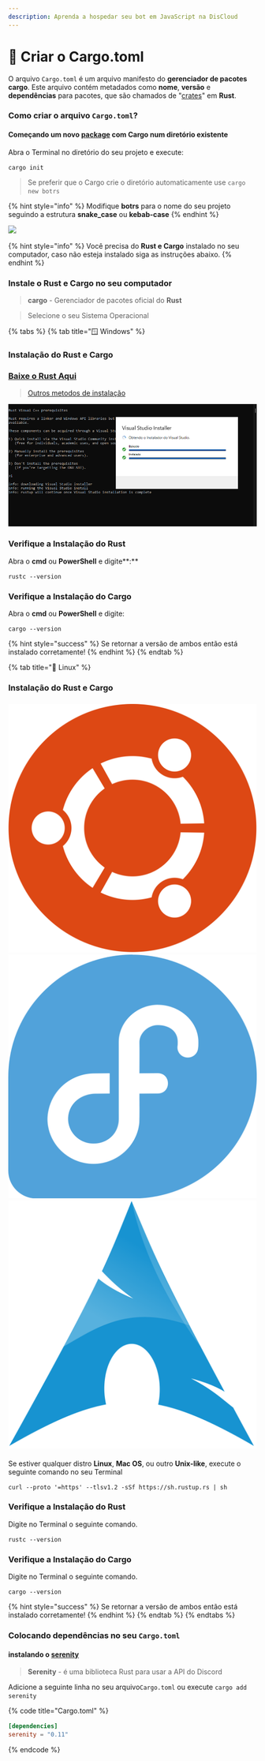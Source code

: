 ```yaml
---
description: Aprenda a hospedar seu bot em JavaScript na DisCloud
---
```


# 📄 Criar o Cargo.toml

O arquivo `Cargo.toml` é um arquivo manifesto do **gerenciador de pacotes cargo**. Este arquivo contém metadados como **nome**, **versão** e **dependências** para pacotes, que são chamados de "[crates](https://crates.io/)" em **Rust**.

### Como criar o arquivo `Cargo.toml`?

#### Começando um novo [package](https://doc.rust-lang.org/cargo/appendix/glossary.html#package) com Cargo num diretório existente

Abra o Terminal no diretório do seu projeto e execute:

```shell
cargo init
```

> Se preferir que o Cargo crie o diretório automaticamente use `cargo new botrs`

{% hint style="info" %}
Modifique **botrs** para o nome do seu projeto seguindo a estrutura **snake\_case** ou **kebab-case**
{% endhint %}

![](../../../.gitbook/assets/cargo\_init.png)

{% hint style="info" %}
Você precisa do **Rust e Cargo** instalado no seu computador, caso não esteja instalado siga as instruções abaixo.
{% endhint %}

### Instale o Rust e Cargo no seu computador

> **cargo** - Gerenciador de pacotes oficial do **Rust**

> Selecione o seu Sistema Operacional

{% tabs %}
{% tab title="🪟 Windows" %}
### Instalação do Rust e Cargo

### [Baixe o Rust Aqui](https://static.rust-lang.org/rustup/dist/i686-pc-windows-gnu/rustup-init.exe)

> [Outros metodos de instalação](https://forge.rust-lang.org/infra/other-installation-methods.html)

![](../../../.gitbook/assets/rust-win.png)

### Verifique a Instalação do Rust

Abra o **cmd** ou **PowerShell** e digite**:**

```
rustc --version
```

### Verifique a Instalação do Cargo

Abra o **cmd** ou **PowerShell** e digite:

```
cargo --version
```

{% hint style="success" %}
Se retornar a versão de ambos então está instalado corretamente!
{% endhint %}
{% endtab %}

{% tab title="🐧 Linux" %}
### Instalação do Rust e Cargo

### <img src="../../../.gitbook/assets/ubuntu.png" alt="" data-size="line"> <img src="../../../.gitbook/assets/fedora.png" alt="" data-size="line"> <img src="../../../.gitbook/assets/arch.png" alt="" data-size="line">&#x20;

Se estiver qualquer distro **Linux**, **Mac OS**, ou outro **Unix-like**, execute o seguinte comando no seu Terminal

```shell
curl --proto '=https' --tlsv1.2 -sSf https://sh.rustup.rs | sh
```

### Verifique a Instalação do Rust

Digite no Terminal o seguinte comando.

```shell
rustc --version
```

### Verifique a Instalação do Cargo

Digite no Terminal o seguinte comando.

```shell
cargo --version
```

{% hint style="success" %}
Se retornar a versão de ambos então está instalado corretamente!
{% endhint %}
{% endtab %}
{% endtabs %}

### Colocando dependências no seu `Cargo.toml`

#### instalando o [serenity](https://github.com/serenity-rs/serenity)

> **Serenity** - é uma biblioteca Rust para usar a API do Discord

Adicione a seguinte linha no seu arquivo`Cargo.toml` ou execute `cargo add serenity`

{% code title="Cargo.toml" %}
```toml
[dependencies]
serenity = "0.11"
```
{% endcode %}

